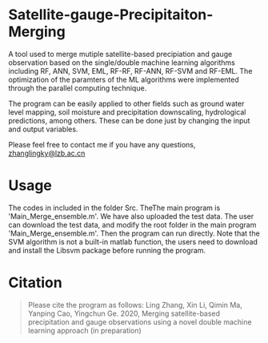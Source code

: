 # Satellite-gauge-Precipitaiton-Merging


A tool used to merge mutiple satellite-based precipiation and gauge observation based on the single/double machine learning algorithms including RF, ANN, SVM, EML, RF-RF, RF-ANN, RF-SVM and RF-EML. The optimization of the paramters of the ML algorithms were implemented through the parallel computing technique. 

The program can be easily applied to other fields such as ground water level mapping, soil moisture and precipitation downscaling, hydrological predictions, among others. These can be done just by changing the input and output variables. 


Please feel free to contact me if you have any questions, zhanglingky@lzb.ac.cn

# Usage
 The codes in included in the folder Src. TheThe main program is 'Main_Merge_ensemble.m'. We have also uploaded the test data. The user can download the test data, and modify the root folder in the main program 'Main_Merge_ensemble.m'. Then the program can run directly. Note that the SVM algorithm is not a built-in matlab function, the users need to download and install the Libsvm package before running the program. 


# Citation
> Please cite the program as follows:
Ling Zhang, Xin Li, Qimin Ma, Yanping Cao, Yingchun Ge. 2020, Merging satellite-based precipitation and gauge observations using a novel double machine learning approach (in preparation)


